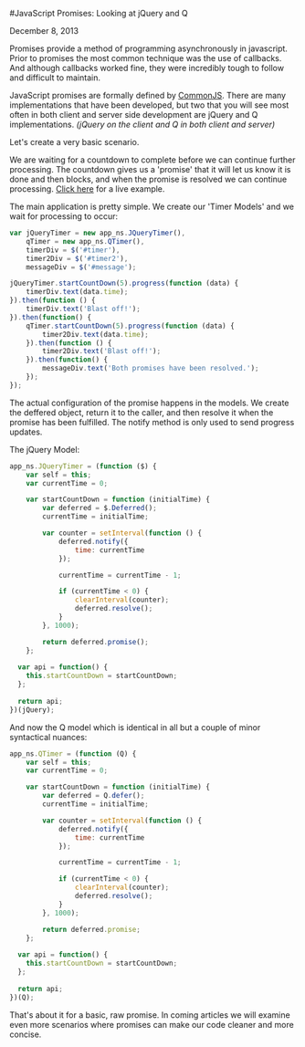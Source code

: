 ﻿#JavaScript Promises: Looking at jQuery and Q

<div>
	<time class="postinfo left-50 postdate">December 8, 2013</time>
</div>

Promises provide a method of programming asynchronously in javascript. Prior to promises the most common technique was the use of callbacks. And although callbacks worked fine, they were incredibly tough to follow and difficult to maintain.

JavaScript promises are formally defined by <a href="http://wiki.commonjs.org/wiki/Promises" target="_blank">CommonJS</a>. There are many implementations that have been developed, but two that you will see most often in both client and server side development are jQuery and Q implementations. *(jQuery on the client and Q in both client and server)*

Let's create a very basic scenario. 

We are waiting for a countdown to complete before we can continue further processing. The countdown gives us a 'promise' that it will let us know it is done and then blocks, and when the promise is resolved we can continue processing. <a href='/artifacts/javascript-promises/javascript-promises.html' target="_blank">Click here</a> for a live example.

The main application is pretty simple. We create our 'Timer Models' and we wait for processing to occur:

```JavaScript
var jQueryTimer = new app_ns.JQueryTimer(),
    qTimer = new app_ns.QTimer(),
    timerDiv = $('#timer'),
    timer2Div = $('#timer2'),
    messageDiv = $('#message');

jQueryTimer.startCountDown(5).progress(function (data) {
    timerDiv.text(data.time);
}).then(function () {
    timerDiv.text('Blast off!');
}).then(function() {
    qTimer.startCountDown(5).progress(function (data) {
        timer2Div.text(data.time);
    }).then(function () {
        timer2Div.text('Blast off!');
    }).then(function() {
        messageDiv.text('Both promises have been resolved.');
    });
});
```

The actual configuration of the promise happens in the models. We create the deffered object, return it to the caller, and then resolve it when the promise has been fulfilled. The notify method is only used to send progress updates.

The jQuery Model:

```JavaScript
app_ns.JQueryTimer = (function ($) {
    var self = this;
    var currentTime = 0;

    var startCountDown = function (initialTime) {
        var deferred = $.Deferred();
        currentTime = initialTime;

        var counter = setInterval(function () {
            deferred.notify({
                time: currentTime
            });

            currentTime = currentTime - 1;

            if (currentTime < 0) {
                clearInterval(counter);
                deferred.resolve();
            }
        }, 1000);

        return deferred.promise();
    };
  
  var api = function() {
    this.startCountDown = startCountDown;
  };
  
  return api;
})(jQuery);
```

And now the Q model which is identical in all but a couple of minor syntactical nuances:

```JavaScript
app_ns.QTimer = (function (Q) {
    var self = this;
    var currentTime = 0;

    var startCountDown = function (initialTime) {
        var deferred = Q.defer();
        currentTime = initialTime;

        var counter = setInterval(function () {
            deferred.notify({
                time: currentTime
            });

            currentTime = currentTime - 1;

            if (currentTime < 0) {
                clearInterval(counter);
                deferred.resolve();
            }
        }, 1000);

        return deferred.promise;
    };
  
  var api = function() {
    this.startCountDown = startCountDown;
  };
  
  return api;
})(Q);
```

That's about it for a basic, raw promise. In coming articles we will examine even more scenarios where promises can make our code cleaner and more concise.